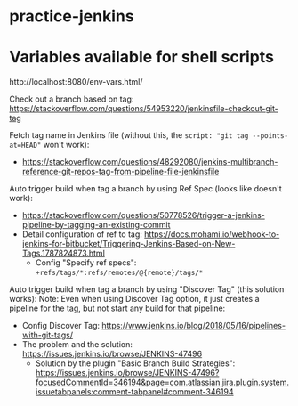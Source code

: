 # practice-jenkins

# Variables available for shell scripts
http://localhost:8080/env-vars.html/

Check out a branch based on tag:
https://stackoverflow.com/questions/54953220/jenkinsfile-checkout-git-tag

Fetch tag name in Jenkins file (without this, the `script: "git tag --points-at=HEAD"` won't work):
- https://stackoverflow.com/questions/48292080/jenkins-multibranch-reference-git-repos-tag-from-pipeline-file-jenkinsfile


Auto trigger build when tag a branch by using Ref Spec (looks like doesn't work):
- https://stackoverflow.com/questions/50778526/trigger-a-jenkins-pipeline-by-tagging-an-existing-commit
- Detail configuration of ref to tag: https://docs.mohami.io/webhook-to-jenkins-for-bitbucket/Triggering-Jenkins-Based-on-New-Tags.1787824873.html
    - Config "Specify ref specs": `+refs/tags/*:refs/remotes/@{remote}/tags/*`

Auto trigger build when tag a branch by using "Discover Tag" (this solution works):
Note: Even when using Discover Tag option, it just creates a pipeline for the tag, but not start any build for that pipeline:
- Config Discover Tag: https://www.jenkins.io/blog/2018/05/16/pipelines-with-git-tags/
- The problem and the solution: https://issues.jenkins.io/browse/JENKINS-47496
    - Solution by the plugin "Basic Branch Build Strategies": https://issues.jenkins.io/browse/JENKINS-47496?focusedCommentId=346194&page=com.atlassian.jira.plugin.system.issuetabpanels:comment-tabpanel#comment-346194